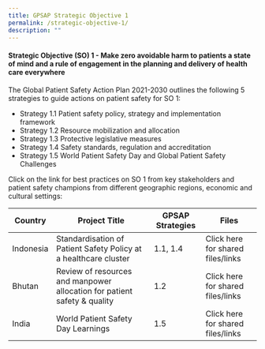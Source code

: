 ```yaml
---
title: GPSAP Strategic Objective 1
permalink: /strategic-objective-1/
description: ""
---
```

#### Strategic Objective (SO) 1 - Make zero avoidable harm to patients a state of mind and a rule of engagement in the planning and delivery of health care everywhere

The Global Patient Safety Action Plan 2021-2030 outlines the following 5 strategies to guide actions on patient safety for SO 1: 

* Strategy 1.1 Patient safety policy, strategy and implementation framework
* Strategy 1.2 Resource mobilization and allocation
* Strategy 1.3 Protective legislative measures
* Strategy 1.4 Safety standards, regulation and accreditation
* Strategy 1.5 World Patient Safety Day and Global Patient Safety Challenges

Click on the link for best practices on SO 1 from key stakeholders and patient safety champions from different geographic regions, economic and cultural settings:


| Country | Project Title | GPSAP Strategies | Files |
| -------- | -------- | -------- | -------- |
| Indonesia    | Standardisation of Patient Safety Policy at a healthcare cluster     | 1.1, 1.4    | Click here for shared files/links    |
| Bhutan    | Review of resources and manpower allocation for patient safety & quality  | 1.2   | Click here for shared files/links    |
| India    | World Patient Safety Day Learnings   | 1.5   | Click here for shared files/links    |